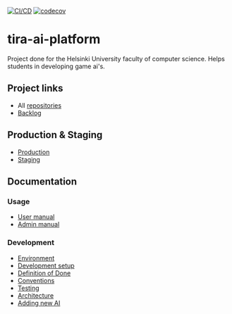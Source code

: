 [![CI/CD](https://github.com/game-ai-platform-team/tira-ai-platform/actions/workflows/cicd.yml/badge.svg)](https://github.com/game-ai-platform-team/tira-ai-platform/actions/workflows/cicd.yml)
[![codecov](https://codecov.io/gh/game-ai-platform-team/tira-ai-platform/graph/badge.svg?token=1X0SYPT0QS)](https://codecov.io/gh/game-ai-platform-team/tira-ai-platform)

# tira-ai-platform

Project done for the Helsinki University faculty of computer science. Helps students in developing game ai's.

## Project links

- All [repositories](https://github.com/orgs/game-ai-platform-team/repositories)
- [Backlog](https://github.com/orgs/game-ai-platform-team/projects/1)

## Production & Staging

- [Production](https://algolabra.cs.helsinki.fi)
- [Staging](https://ai-dev-platform-ohtuprojekti-staging.apps.ocp-test-0.k8s.it.helsinki.fi/index.html)

## Documentation

### Usage

- [User manual](docs/user_manual/manual.md)
- [Admin manual](docs/admin_manual.md)

### Development

- [Environment](/docs/environment.md)
- [Development setup](/docs/setup.md)
- [Definition of Done](/docs/development/definitionofdone.md)
- [Conventions](/docs/development/conventions.md)
- [Testing](/docs/development/testing.md)
- [Architecture](/docs/architecture.md)
- [Adding new AI](https://github.com/game-ai-platform-team/ai-library-template)
